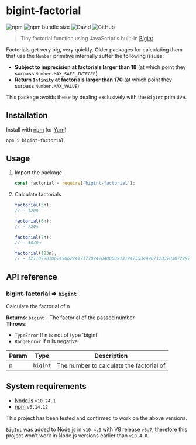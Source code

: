 # bigint-factorial

![npm](https://img.shields.io/npm/v/bigint-factorial)
![npm bundle size](https://img.shields.io/bundlephobia/min/bigint-factorial)
![David](https://img.shields.io/david/polarstoat/bigint-factorial)
![GitHub](https://img.shields.io/github/license/polarstoat/bigint-factorial)

> Tiny factorial function using JavaScript's built-in [BigInt](https://developer.mozilla.org/en-US/docs/Web/JavaScript/Reference/Global_Objects/BigInt)

Factorials get very big, very quickly. Older packages for calculating them that use the `Number` primitive internally suffer the following issues:

- **Subject to imprecision at factorials larger than 18** (at which point they surpass `Number.MAX_SAFE_INTEGER`)
- **Return `Infinity` at factorials larger than 170** (at which point they surpass `Number.MAX_VALUE`)

This package avoids these by dealing exclusively with the `BigInt` primitive.

## Installation

Install with [npm](https://www.npmjs.com/package/bigint-factorial) (or [Yarn](https://yarnpkg.com/package/bigint-factorial))

```sh
npm i bigint-factorial
```

## Usage

1. Import the package

   ```js
   const factorial = require('bigint-factorial');
   ```

2. Calculate factorials

   ```js
   factorial(5n);
   // ↪︎ 120n

   factorial(6n);
   // ↪︎ 720n

   factorial(7n);
   // ↪︎ 5040n

   factorial(183n);
   // ↪︎ 1211079010624906224171770242040000913194755344907123328387229208384122199143398983962077168073033852647945203036376445283346314711222230177466494273255728793463071956674839497876987299889729720327479783667584731115257659422804284707863129430806869565563037239578516564219715854442393339376435200000000000000000000000000000000000000000000n
   ```

## API reference

<a name="module_bigint-factorial"></a>

### bigint-factorial ⇒ <code>bigint</code>
Calculate the factorial of n

**Returns**: <code>bigint</code> - The factorial of the passed number  
**Throws**:

- <code>TypeError</code> If n is not of type 'bigint'
- <code>RangeError</code> If n is negative


| Param | Type | Description |
| --- | --- | --- |
| n | <code>bigint</code> | The number to calculate the factorial of |

## System requirements

- [Node.js](https://nodejs.org/en/) `v10.24.1`
- [npm](https://www.npmjs.com) `v6.14.12`

This project has been tested and confirmed to work on the above versions.

`BigInt` was [added to Node.js in `v10.4.0`](https://nodejs.org/en/blog/release/v10.4.0/) with [V8 release `v6.7`](https://v8.dev/blog/v8-release-67), therefore this project won't work in Node.js versions earlier than `v10.4.0`.
